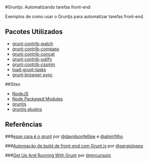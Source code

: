 #Gruntjs: Automatizando tarefas front-end

Exemplos de como usar o Gruntjs para automatizar tarefas front-end.

## Pacotes Utilizados

* [grunt-contrib-watch](https://github.com/gruntjs/grunt-contrib-watch)
* [grunt-contrib-compass](https://github.com/gruntjs/grunt-contrib-compass)
* [grunt-contrib-concat](https://github.com/gruntjs/grunt-contrib-concat)
* [grunt-contrib-uglify](https://github.com/gruntjs/grunt-contrib-uglify)
* [grunt-contrib-cssmin](https://github.com/gruntjs/grunt-contrib-cssmin)
* [load-grunt-tasks](https://github.com/sindresorhus/load-grunt-tasks)
* [grunt-browser-sync](https://github.com/shakyshane/grunt-browser-sync)

##Sites

* [NodeJS](http://nodejs.org)
* [Node Packaged Modules](https://www.npmjs.org/)
* [gruntjs](http://gruntjs.com)
* [gruntjs plugins](http://gruntjs.com/plugins)


## Referências

###[esse cara é o grunt](https://speakerdeck.com/fellipe/esse-cara-e-o-grunt) 
por [@davidsonfellipe](https://github.com/davidsonfellipe) e [@almirfilho](https://github.com/almirfilho)

###[Automação de build de front-end com Grunt.js](http://blog.caelum.com.br/automacao-de-build-de-front-end-com-grunt-js/)
por [@sergiolopes](https://github.com/sergiolopes)

###[Get Up And Running With Grunt](http://coding.smashingmagazine.com/2013/10/29/get-up-running-grunt/)
por [@mrcunsolo](https://twitter.com/mrcunsolo)